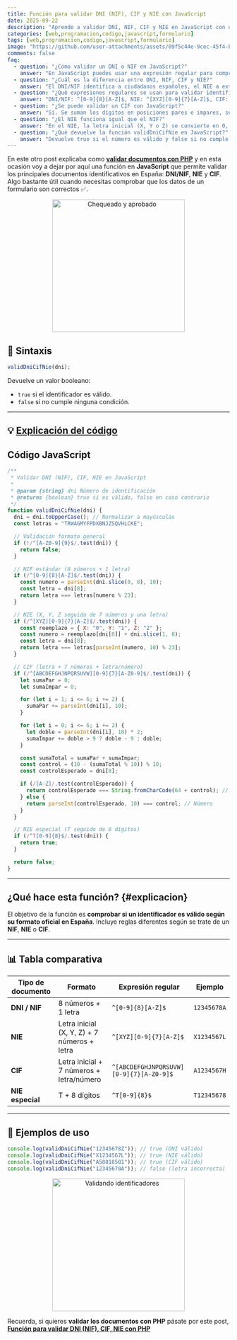 ```yaml
---
title: Función para validar DNI (NIF), CIF y NIE con JavaScript
date: 2025-09-22
description: "Aprende a validar DNI, NIF, CIF y NIE en JavaScript con una sola función. Incluye expresiones regulares, ejemplos de código, explicaciones paso a paso y cómo comprobar la letra o dígito de control en identificadores españoles."
categories: [web,programacion,codigo,javascript,formulario]
tags: [web,programacion,codigo,javascript,formulario]
image: "https://github.com/user-attachments/assets/09f5c44e-9cec-45f4-bee8-b46682514a13"
comments: false
faq:
  - question: "¿Cómo validar un DNI o NIF en JavaScript?"
    answer: "En JavaScript puedes usar una expresión regular para comprobar el formato y luego calcular la letra de control con el módulo 23, comparándola con la proporcionada."
  - question: "¿Cuál es la diferencia entre DNI, NIF, CIF y NIE?"
    answer: "El DNI/NIF identifica a ciudadanos españoles, el NIE a extranjeros, y el CIF corresponde a empresas y entidades jurídicas."
  - question: "¿Qué expresiones regulares se usan para validar identificadores españoles en JS?"
    answer: "DNI/NIF: ^[0-9]{8}[A-Z]$, NIE: ^[XYZ][0-9]{7}[A-Z]$, CIF: ^[ABCDEFGHJNPQRSUVW][0-9]{7}[A-Z0-9]$, y NIE especial: ^T[0-9]{8}$."
  - question: "¿Se puede validar un CIF con JavaScript?"
    answer: "Sí. Se suman los dígitos en posiciones pares e impares, se calcula el dígito de control y se compara con el último carácter del CIF."
  - question: "¿El NIE funciona igual que el NIF?"
    answer: "En el NIE, la letra inicial (X, Y o Z) se convierte en 0, 1 o 2 antes de calcular la letra de control con el mismo algoritmo del NIF."
  - question: "¿Qué devuelve la función validDniCifNie en JavaScript?"
    answer: "Devuelve true si el número es válido y false si no cumple con ningún formato aceptado."
---
```


En este otro post explicaba como **[validar documentos con PHP](https://jorgerosa.dev/posts/funcion-para-validar-nif-nie-cif-con-php/)** y en esta ocasión voy a dejar por aquí una función en **JavaScript** que permite validar los principales documentos identificativos en España: **DNI/NIF**, **NIE** y **CIF**. Algo bastante útil cuando necesitas comprobar que los datos de un formulario son correctos ✅.

<div style="text-align: center;">
  <img src="https://media.giphy.com/media/mEVWOs5Kto9RErUBCi/giphy.gif" alt="Chequeado y aprobado" width="300" />
</div>

## 📌 Sintaxis

```js
validDniCifNie(dni);
````

Devuelve un valor booleano:

* `true` si el identificador es válido.
* `false` si no cumple ninguna condición.

---

## 💡 [Explicación del código](#explicacion)

## **Código JavaScript**

```js
/**
 * Validar DNI (NIF), CIF, NIE en JavaScript
 *
 * @param {string} dni Número de identificación
 * @returns {boolean} true si es válido, false en caso contrario
 */
function validDniCifNie(dni) {
  dni = dni.toUpperCase(); // Normalizar a mayúsculas
  const letras = "TRWAGMYFPDXBNJZSQVHLCKE";

  // Validación formato general
  if (!/^[A-Z0-9]{9}$/.test(dni)) {
    return false;
  }

  // NIF estándar (8 números + 1 letra)
  if (/^[0-9]{8}[A-Z]$/.test(dni)) {
    const numero = parseInt(dni.slice(0, 8), 10);
    const letra = dni[8];
    return letra === letras[numero % 23];
  }

  // NIE (X, Y, Z seguido de 7 números y una letra)
  if (/^[XYZ][0-9]{7}[A-Z]$/.test(dni)) {
    const reemplazo = { X: "0", Y: "1", Z: "2" };
    const numero = reemplazo[dni[0]] + dni.slice(1, 8);
    const letra = dni[8];
    return letra === letras[parseInt(numero, 10) % 23];
  }

  // CIF (letra + 7 números + letra/número)
  if (/^[ABCDEFGHJNPQRSUVW][0-9]{7}[A-Z0-9]$/.test(dni)) {
    let sumaPar = 0;
    let sumaImpar = 0;

    for (let i = 1; i <= 6; i += 2) {
      sumaPar += parseInt(dni[i], 10);
    }

    for (let i = 0; i <= 6; i += 2) {
      let doble = parseInt(dni[i], 10) * 2;
      sumaImpar += doble > 9 ? doble - 9 : doble;
    }

    const sumaTotal = sumaPar + sumaImpar;
    const control = (10 - (sumaTotal % 10)) % 10;
    const controlEsperado = dni[8];

    if (/[A-Z]/.test(controlEsperado)) {
      return controlEsperado === String.fromCharCode(64 + control); // Letra
    } else {
      return parseInt(controlEsperado, 10) === control; // Número
    }
  }

  // NIE especial (T seguido de 8 dígitos)
  if (/^T[0-9]{8}$/.test(dni)) {
    return true;
  }

  return false;
}
```

---

## ¿Qué hace esta función? {#explicacion}

El objetivo de la función es **comprobar si un identificador es válido según su formato oficial en España**. Incluye reglas diferentes según se trate de un **NIF**, **NIE** o **CIF**.

---

## 📊 Tabla comparativa

| Tipo de documento | Formato                                     | Expresión regular                       | Ejemplo     |
| ----------------- | ------------------------------------------- | --------------------------------------- | ----------- |
| **DNI / NIF**     | 8 números + 1 letra                         | `^[0-9]{8}[A-Z]$`                       | `12345678A` |
| **NIE**           | Letra inicial (X, Y, Z) + 7 números + letra | `^[XYZ][0-9]{7}[A-Z]$`                  | `X1234567L` |
| **CIF**           | Letra inicial + 7 números + letra/número    | `^[ABCDEFGHJNPQRSUVW][0-9]{7}[A-Z0-9]$` | `A1234567H` |
| **NIE especial**  | T + 8 dígitos                               | `^T[0-9]{8}$`                           | `T12345678` |

---

## 🚀 Ejemplos de uso

```js
console.log(validDniCifNie("12345678Z")); // true (DNI válido)
console.log(validDniCifNie("X1234567L")); // true (NIE válido)
console.log(validDniCifNie("A58818501")); // true (CIF válido)
console.log(validDniCifNie("12345678A")); // false (letra incorrecta)
```

<div style="text-align: center;">
  <img src="https://media.giphy.com/media/l0MYt5jPR6QX5pnqM/giphy.gif" alt="Validando identificadores" width="300" />
</div>


Recuerda, si quieres **validar los documentos con PHP** pásate por este post, **[Función para validar DNI (NIF), CIF, NIE con PHP](https://jorgerosa.dev/posts/funcion-para-validar-nif-nie-cif-con-php/)**
